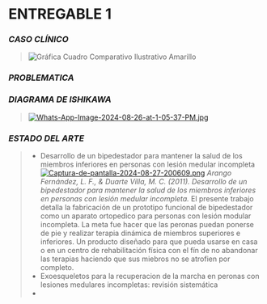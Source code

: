 # ENTREGABLE 1
 ### *CASO CLÍNICO*
> ![Gráfica Cuadro Comparativo Ilustrativo Amarillo](https://github.com/user-attachments/assets/640cc622-d7d3-44d0-bedf-d249420d0d21)

 ### *PROBLEMATICA*
> 
 ### *DIAGRAMA DE ISHIKAWA*
>
> [![Whats-App-Image-2024-08-26-at-1-05-37-PM.jpg](https://i.postimg.cc/BvrJwqK1/Whats-App-Image-2024-08-26-at-1-05-37-PM.jpg)](https://postimg.cc/sBJFMCKV)
### *ESTADO DEL ARTE*
> - Desarrollo de un bipedestador para mantener la salud de los miembros inferiores en personas con lesión medular incompleta
> [![Captura-de-pantalla-2024-08-27-200609.png](https://i.postimg.cc/8C95bCL7/Captura-de-pantalla-2024-08-27-200609.png)](https://postimg.cc/XZK4j4HW)
*Arango Fernández, L. F., & Duarte Villa, M. C. (2011). Desarrollo de un bipedestador para mantener la salud de los miembros inferiores en personas con lesión medular incompleta.*
El presente trabajo detalla la fabricación de un prototipo funcional de bipedestador como un aparato ortopedico para personas con lesión modular incompleta. La meta fue hacer que las peronas puedan ponerse de pie y realizar terapia dinámica de miembros superiores e inferiores. Un producto diseñado para que pueda usarse en casa o en un centro de rehabilitación física con el fín de no abandonar las terapias haciendo que sus miebros no se atrofien por completo.
> - Exoesqueletos para la recuperacion de la marcha en peronas con lesiones medulares incompletas: revisión sistemática
> - 
